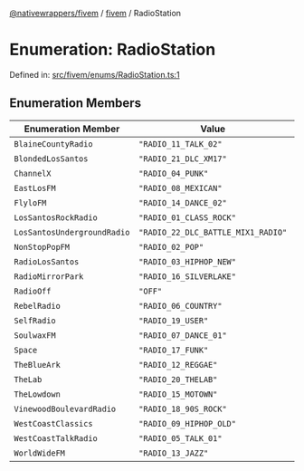 [@nativewrappers/fivem](../../README.md) / [fivem](../README.md) / RadioStation

# Enumeration: RadioStation

Defined in: [src/fivem/enums/RadioStation.ts:1](https://github.com/nativewrappers/nativewrappers/blob/11c6a49b7dbba5233f7fb8c63e2382099dcf6c28/src/fivem/enums/RadioStation.ts#L1)

## Enumeration Members

| Enumeration Member | Value | Defined in |
| ------ | ------ | ------ |
| <a id="blainecountyradio"></a> `BlaineCountyRadio` | `"RADIO_11_TALK_02"` | [src/fivem/enums/RadioStation.ts:11](https://github.com/nativewrappers/nativewrappers/blob/11c6a49b7dbba5233f7fb8c63e2382099dcf6c28/src/fivem/enums/RadioStation.ts#L11) |
| <a id="blondedlossantos"></a> `BlondedLosSantos` | `"RADIO_21_DLC_XM17"` | [src/fivem/enums/RadioStation.ts:21](https://github.com/nativewrappers/nativewrappers/blob/11c6a49b7dbba5233f7fb8c63e2382099dcf6c28/src/fivem/enums/RadioStation.ts#L21) |
| <a id="channelx"></a> `ChannelX` | `"RADIO_04_PUNK"` | [src/fivem/enums/RadioStation.ts:5](https://github.com/nativewrappers/nativewrappers/blob/11c6a49b7dbba5233f7fb8c63e2382099dcf6c28/src/fivem/enums/RadioStation.ts#L5) |
| <a id="eastlosfm"></a> `EastLosFM` | `"RADIO_08_MEXICAN"` | [src/fivem/enums/RadioStation.ts:9](https://github.com/nativewrappers/nativewrappers/blob/11c6a49b7dbba5233f7fb8c63e2382099dcf6c28/src/fivem/enums/RadioStation.ts#L9) |
| <a id="flylofm"></a> `FlyloFM` | `"RADIO_14_DANCE_02"` | [src/fivem/enums/RadioStation.ts:14](https://github.com/nativewrappers/nativewrappers/blob/11c6a49b7dbba5233f7fb8c63e2382099dcf6c28/src/fivem/enums/RadioStation.ts#L14) |
| <a id="lossantosrockradio"></a> `LosSantosRockRadio` | `"RADIO_01_CLASS_ROCK"` | [src/fivem/enums/RadioStation.ts:2](https://github.com/nativewrappers/nativewrappers/blob/11c6a49b7dbba5233f7fb8c63e2382099dcf6c28/src/fivem/enums/RadioStation.ts#L2) |
| <a id="lossantosundergroundradio"></a> `LosSantosUndergroundRadio` | `"RADIO_22_DLC_BATTLE_MIX1_RADIO"` | [src/fivem/enums/RadioStation.ts:22](https://github.com/nativewrappers/nativewrappers/blob/11c6a49b7dbba5233f7fb8c63e2382099dcf6c28/src/fivem/enums/RadioStation.ts#L22) |
| <a id="nonstoppopfm"></a> `NonStopPopFM` | `"RADIO_02_POP"` | [src/fivem/enums/RadioStation.ts:3](https://github.com/nativewrappers/nativewrappers/blob/11c6a49b7dbba5233f7fb8c63e2382099dcf6c28/src/fivem/enums/RadioStation.ts#L3) |
| <a id="radiolossantos"></a> `RadioLosSantos` | `"RADIO_03_HIPHOP_NEW"` | [src/fivem/enums/RadioStation.ts:4](https://github.com/nativewrappers/nativewrappers/blob/11c6a49b7dbba5233f7fb8c63e2382099dcf6c28/src/fivem/enums/RadioStation.ts#L4) |
| <a id="radiomirrorpark"></a> `RadioMirrorPark` | `"RADIO_16_SILVERLAKE"` | [src/fivem/enums/RadioStation.ts:16](https://github.com/nativewrappers/nativewrappers/blob/11c6a49b7dbba5233f7fb8c63e2382099dcf6c28/src/fivem/enums/RadioStation.ts#L16) |
| <a id="radiooff"></a> `RadioOff` | `"OFF"` | [src/fivem/enums/RadioStation.ts:23](https://github.com/nativewrappers/nativewrappers/blob/11c6a49b7dbba5233f7fb8c63e2382099dcf6c28/src/fivem/enums/RadioStation.ts#L23) |
| <a id="rebelradio"></a> `RebelRadio` | `"RADIO_06_COUNTRY"` | [src/fivem/enums/RadioStation.ts:7](https://github.com/nativewrappers/nativewrappers/blob/11c6a49b7dbba5233f7fb8c63e2382099dcf6c28/src/fivem/enums/RadioStation.ts#L7) |
| <a id="selfradio"></a> `SelfRadio` | `"RADIO_19_USER"` | [src/fivem/enums/RadioStation.ts:19](https://github.com/nativewrappers/nativewrappers/blob/11c6a49b7dbba5233f7fb8c63e2382099dcf6c28/src/fivem/enums/RadioStation.ts#L19) |
| <a id="soulwaxfm"></a> `SoulwaxFM` | `"RADIO_07_DANCE_01"` | [src/fivem/enums/RadioStation.ts:8](https://github.com/nativewrappers/nativewrappers/blob/11c6a49b7dbba5233f7fb8c63e2382099dcf6c28/src/fivem/enums/RadioStation.ts#L8) |
| <a id="space"></a> `Space` | `"RADIO_17_FUNK"` | [src/fivem/enums/RadioStation.ts:17](https://github.com/nativewrappers/nativewrappers/blob/11c6a49b7dbba5233f7fb8c63e2382099dcf6c28/src/fivem/enums/RadioStation.ts#L17) |
| <a id="theblueark"></a> `TheBlueArk` | `"RADIO_12_REGGAE"` | [src/fivem/enums/RadioStation.ts:12](https://github.com/nativewrappers/nativewrappers/blob/11c6a49b7dbba5233f7fb8c63e2382099dcf6c28/src/fivem/enums/RadioStation.ts#L12) |
| <a id="thelab"></a> `TheLab` | `"RADIO_20_THELAB"` | [src/fivem/enums/RadioStation.ts:20](https://github.com/nativewrappers/nativewrappers/blob/11c6a49b7dbba5233f7fb8c63e2382099dcf6c28/src/fivem/enums/RadioStation.ts#L20) |
| <a id="thelowdown"></a> `TheLowdown` | `"RADIO_15_MOTOWN"` | [src/fivem/enums/RadioStation.ts:15](https://github.com/nativewrappers/nativewrappers/blob/11c6a49b7dbba5233f7fb8c63e2382099dcf6c28/src/fivem/enums/RadioStation.ts#L15) |
| <a id="vinewoodboulevardradio"></a> `VinewoodBoulevardRadio` | `"RADIO_18_90S_ROCK"` | [src/fivem/enums/RadioStation.ts:18](https://github.com/nativewrappers/nativewrappers/blob/11c6a49b7dbba5233f7fb8c63e2382099dcf6c28/src/fivem/enums/RadioStation.ts#L18) |
| <a id="westcoastclassics"></a> `WestCoastClassics` | `"RADIO_09_HIPHOP_OLD"` | [src/fivem/enums/RadioStation.ts:10](https://github.com/nativewrappers/nativewrappers/blob/11c6a49b7dbba5233f7fb8c63e2382099dcf6c28/src/fivem/enums/RadioStation.ts#L10) |
| <a id="westcoasttalkradio"></a> `WestCoastTalkRadio` | `"RADIO_05_TALK_01"` | [src/fivem/enums/RadioStation.ts:6](https://github.com/nativewrappers/nativewrappers/blob/11c6a49b7dbba5233f7fb8c63e2382099dcf6c28/src/fivem/enums/RadioStation.ts#L6) |
| <a id="worldwidefm"></a> `WorldWideFM` | `"RADIO_13_JAZZ"` | [src/fivem/enums/RadioStation.ts:13](https://github.com/nativewrappers/nativewrappers/blob/11c6a49b7dbba5233f7fb8c63e2382099dcf6c28/src/fivem/enums/RadioStation.ts#L13) |
